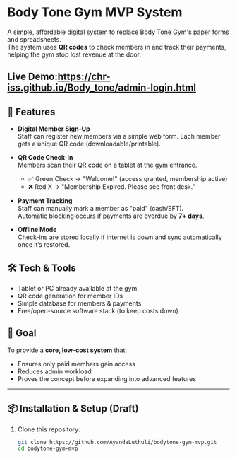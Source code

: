 # Body Tone Gym MVP System

A simple, affordable digital system to replace Body Tone Gym's paper forms and spreadsheets.  
The system uses **QR codes** to check members in and track their payments, helping the gym stop lost revenue at the door.

Live Demo:https://chr-iss.github.io/Body_tone/admin-login.html
---

## 🚀 Features

- **Digital Member Sign-Up**  
  Staff can register new members via a simple web form. Each member gets a unique QR code (downloadable/printable).

- **QR Code Check-In**  
  Members scan their QR code on a tablet at the gym entrance.

  - ✅ Green Check → "Welcome!" (access granted, membership active)
  - ❌ Red X → "Membership Expired. Please see front desk."

- **Payment Tracking**  
  Staff can manually mark a member as "paid" (cash/EFT).  
  Automatic blocking occurs if payments are overdue by **7+ days**.

- **Offline Mode**  
  Check-ins are stored locally if internet is down and sync automatically once it’s restored.



## 🛠️ Tech & Tools

- Tablet or PC already available at the gym
- QR code generation for member IDs
- Simple database for members & payments
- Free/open-source software stack (to keep costs down)



## 🎯 Goal

To provide a **core, low-cost system** that:

- Ensures only paid members gain access
- Reduces admin workload
- Proves the concept before expanding into advanced features

---

## 📦 Installation & Setup (Draft)

1. Clone this repository:
   ```bash
   git clone https://github.com/AyandaLuthuli/bodytone-gym-mvp.git
   cd bodytone-gym-mvp
   ```
